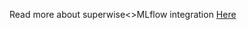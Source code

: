 Read more about superwise<>MLflow integration [Here](https://docs.superwise.ai/docs/mlflow-integration)